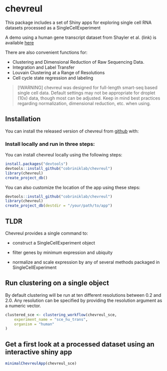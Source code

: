 
<!-- README.md is generated from README.Rmd. Please edit that file -->

# chevreul

This package includes a set of Shiny apps for exploring single cell RNA
datasets processed as a SingleCellExperiment

A demo using a human gene transcript dataset from Shayler et al. (link)
is available
<a href="https://docker.saban.chla.usc.edu/cobrinik/app/seuratApp/" target="_blank" rel="noopener noreferrer">here</a>

There are also convenient functions for:

- Clustering and Dimensional Reduction of Raw Sequencing Data.
- Integration and Label Transfer
- Louvain Clustering at a Range of Resolutions
- Cell cycle state regression and labeling

> \[!WARNING\] chevreul was designed for full-length smart-seq based
> single cell data. Default settings may not be appropriate for droplet
> (10x) data, though most can be adjusted. Keep in mind best practices
> regarding normalization, dimensional reduction, etc. when using.

## Installation

You can install the released version of chevreul from
<a href="https://github.com/cobriniklab/chevreul" target="_blank" rel="noopener noreferrer">github</a>
with:

### Install locally and run in three steps:

You can install chevreul locally using the following steps:

``` r
install.packages("devtools")
devtools::install_github("cobriniklab/chevreul")
library(chevreul)
create_project_db()
```

You can also customize the location of the app using these steps:

``` r
devtools::install_github("cobriniklab/chevreul")
library(chevreul)
create_project_db(destdir = "/your/path/to/app")
```

## TLDR

Chevreul provides a single command to:

- construct a SingleCellExperiment object

- filter genes by minimum expression and ubiquity

- normalize and scale expression by any of several methods packaged in
  SingleCellExperiment

## Run clustering on a single object

By default clustering will be run at ten different resolutions between
0.2 and 2.0. Any resolution can be specified by providing the resolution
argument as a numeric vector.

``` r
clustered_sce <- clustering_workflow(chevreul_sce,
    experiment_name = "sce_hu_trans",
    organism = "human"
)
```

## Get a first look at a processed dataset using an interactive shiny app

``` r
minimalChevreulApp(chevreul_sce)
```
